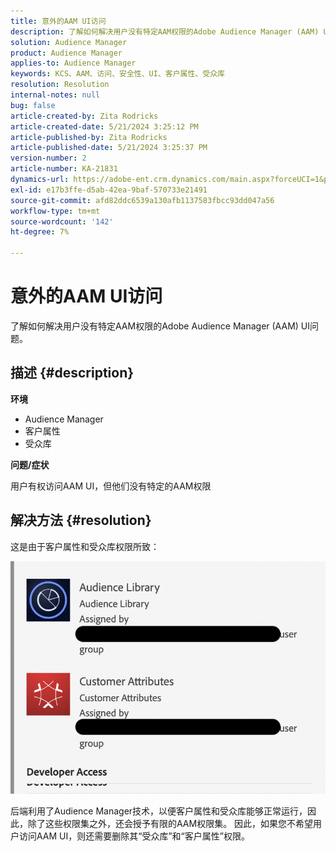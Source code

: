 ```yaml
---
title: 意外的AAM UI访问
description: 了解如何解决用户没有特定AAM权限的Adobe Audience Manager (AAM) UI问题。
solution: Audience Manager
product: Audience Manager
applies-to: Audience Manager
keywords: KCS、AAM、访问、安全性、UI、客户属性、受众库
resolution: Resolution
internal-notes: null
bug: false
article-created-by: Zita Rodricks
article-created-date: 5/21/2024 3:25:12 PM
article-published-by: Zita Rodricks
article-published-date: 5/21/2024 3:25:37 PM
version-number: 2
article-number: KA-21831
dynamics-url: https://adobe-ent.crm.dynamics.com/main.aspx?forceUCI=1&pagetype=entityrecord&etn=knowledgearticle&id=7fc1424e-8617-ef11-9f89-6045bd06eea5
exl-id: e17b3ffe-d5ab-42ea-9baf-570733e21491
source-git-commit: afd82ddc6539a130afb1137583fbcc93dd047a56
workflow-type: tm+mt
source-wordcount: '142'
ht-degree: 7%

---
```


# 意外的AAM UI访问


了解如何解决用户没有特定AAM权限的Adobe Audience Manager (AAM) UI问题。

## 描述 {#description}


<b>环境</b>

- Audience Manager
- 客户属性
- 受众库


<b>问题/症状</b>



用户有权访问AAM UI，但他们没有特定的AAM权限


## 解决方法 {#resolution}


这是由于客户属性和受众库权限所致：

![](assets/0f984131-f8d2-ed11-a7c7-6045bd006b25.png)



后端利用了Audience Manager技术，以便客户属性和受众库能够正常运行，因此，除了这些权限集之外，还会授予有限的AAM权限集。 因此，如果您不希望用户访问AAM UI，则还需要删除其“受众库”和“客户属性”权限。
